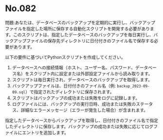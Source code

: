 # No.082

問題:あなたは、データベースのバックアップを定期的に実行し、バックアップファイルを指定した場所に保存する自動化スクリプトを開発する必要があります。このスクリプトは、指定したデータベースのバックアップを毎日実行し、バックアップファイルの保存先ディレクトリに日付付きのファイル名で保存する必要があります。

以下の要件に基づいてPythonスクリプトを作成してください。

1. データベースへの接続情報（ホスト、ユーザー名、パスワード、データベース名）をスクリプト内に設定または外部設定ファイルから読み取ります。
1. スクリプトは毎日実行され、データベースのバックアップを取得します。
1. バックアップファイルは、日付付きのファイル名（例: `backup_2023-09-09.sql`）で指定されたディレクトリに保存されます。
1. スクリプトはバックアップの成功または失敗をログに記録します。
1. ログファイルには、バックアップの実行日時、成功または失敗のステータス、詳細なエラーメッセージ（エラーが発生した場合）が含まれます。

指定したデータベースからバックアップを取得し、日付付きのファイル名で指定したディレクトリに保存します。バックアップの成功または失敗に応じてログファイルにエントリを追加します。
